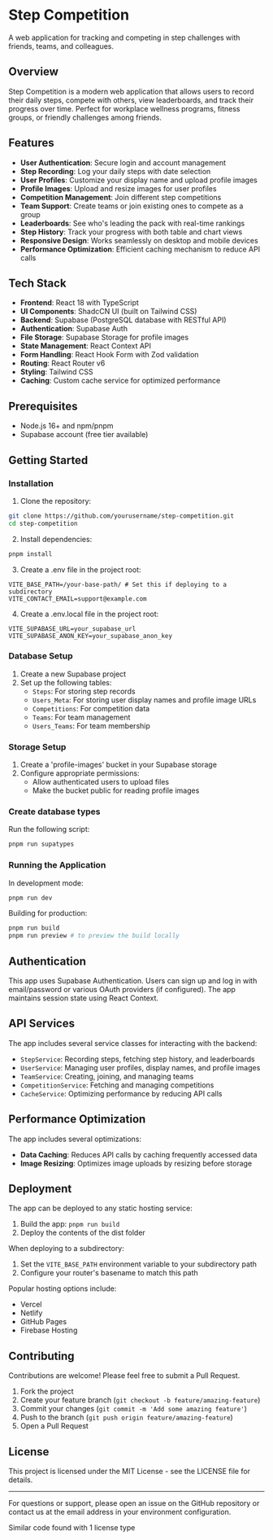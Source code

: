 # Step Competition

A web application for tracking and competing in step challenges with friends, teams, and colleagues.

## Overview

Step Competition is a modern web application that allows users to record their daily steps, compete with others, view leaderboards, and track their progress over time. Perfect for workplace wellness programs, fitness groups, or friendly challenges among friends.

## Features

- **User Authentication**: Secure login and account management
- **Step Recording**: Log your daily steps with date selection
- **User Profiles**: Customize your display name and upload profile images
- **Profile Images**: Upload and resize images for user profiles
- **Competition Management**: Join different step competitions
- **Team Support**: Create teams or join existing ones to compete as a group
- **Leaderboards**: See who's leading the pack with real-time rankings
- **Step History**: Track your progress with both table and chart views
- **Responsive Design**: Works seamlessly on desktop and mobile devices
- **Performance Optimization**: Efficient caching mechanism to reduce API calls

## Tech Stack

- **Frontend**: React 18 with TypeScript
- **UI Components**: ShadcCN UI (built on Tailwind CSS)
- **Backend**: Supabase (PostgreSQL database with RESTful API)
- **Authentication**: Supabase Auth
- **File Storage**: Supabase Storage for profile images
- **State Management**: React Context API
- **Form Handling**: React Hook Form with Zod validation
- **Routing**: React Router v6
- **Styling**: Tailwind CSS
- **Caching**: Custom cache service for optimized performance

## Prerequisites

- Node.js 16+ and npm/pnpm
- Supabase account (free tier available)

## Getting Started

### Installation

1. Clone the repository:

```bash
git clone https://github.com/yourusername/step-competition.git
cd step-competition
```

2. Install dependencies:

```bash
pnpm install
```

3. Create a .env file in the project root:

```
VITE_BASE_PATH=/your-base-path/ # Set this if deploying to a subdirectory
VITE_CONTACT_EMAIL=support@example.com
```

4. Create a .env.local file in the project root:

```
VITE_SUPABASE_URL=your_supabase_url
VITE_SUPABASE_ANON_KEY=your_supabase_anon_key
```

### Database Setup

1. Create a new Supabase project
2. Set up the following tables:
   - `Steps`: For storing step records
   - `Users_Meta`: For storing user display names and profile image URLs
   - `Competitions`: For competition data
   - `Teams`: For team management
   - `Users_Teams`: For team membership

### Storage Setup

1. Create a 'profile-images' bucket in your Supabase storage
2. Configure appropriate permissions:
   - Allow authenticated users to upload files
   - Make the bucket public for reading profile images

### Create database types

Run the following script:

```bash
pnpm run supatypes
```

### Running the Application

In development mode:

```bash
pnpm run dev
```

Building for production:

```bash
pnpm run build
pnpm run preview # to preview the build locally
```

## Authentication

This app uses Supabase Authentication. Users can sign up and log in with email/password or various OAuth providers (if configured). The app maintains session state using React Context.

## API Services

The app includes several service classes for interacting with the backend:

- `StepService`: Recording steps, fetching step history, and leaderboards
- `UserService`: Managing user profiles, display names, and profile images
- `TeamService`: Creating, joining, and managing teams
- `CompetitionService`: Fetching and managing competitions
- `CacheService`: Optimizing performance by reducing API calls

## Performance Optimization

The app includes several optimizations:

- **Data Caching**: Reduces API calls by caching frequently accessed data
- **Image Resizing**: Optimizes image uploads by resizing before storage

## Deployment

The app can be deployed to any static hosting service:

1. Build the app: `pnpm run build`
2. Deploy the contents of the dist folder

When deploying to a subdirectory:

1. Set the `VITE_BASE_PATH` environment variable to your subdirectory path
2. Configure your router's basename to match this path

Popular hosting options include:

- Vercel
- Netlify
- GitHub Pages
- Firebase Hosting

## Contributing

Contributions are welcome! Please feel free to submit a Pull Request.

1. Fork the project
2. Create your feature branch (`git checkout -b feature/amazing-feature`)
3. Commit your changes (`git commit -m 'Add some amazing feature'`)
4. Push to the branch (`git push origin feature/amazing-feature`)
5. Open a Pull Request

## License

This project is licensed under the MIT License - see the LICENSE file for details.

---

For questions or support, please open an issue on the GitHub repository or contact us at the email address in your environment configuration.

Similar code found with 1 license type
